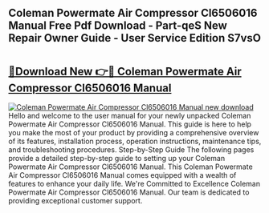 ## Coleman Powermate Air Compressor Cl6506016 Manual Free Pdf Download - Part-qeS New Repair Owner Guide - User Service Edition S7vsO

# <h2><a href="http://bc49274.oget.top/?id=Coleman+Powermate+Air+Compressor+Cl6506016+Manual">🔗Download New 👉🔴 Coleman Powermate Air Compressor Cl6506016 Manual</a></h2>

[![Coleman Powermate Air Compressor Cl6506016 Manual new download](https://i.imgur.com/5g1atiW.png)](http://bc49274.oget.top/?id=Coleman+Powermate+Air+Compressor+Cl6506016+Manual)
Hello and welcome to the user manual for your newly unpacked Coleman Powermate Air Compressor Cl6506016 Manual. This guide is here to help you make the most of your product by providing a comprehensive overview of its features, installation process, operation instructions, maintenance tips, and troubleshooting procedures. Step-by-Step Guide The following pages provide a detailed step-by-step guide to setting up your Coleman Powermate Air Compressor Cl6506016 Manual. This Coleman Powermate Air Compressor Cl6506016 Manual comes equipped with a wealth of features to enhance your daily life. We're Committed to Excellence Coleman Powermate Air Compressor Cl6506016 Manual. Our team is dedicated to providing exceptional customer support.
